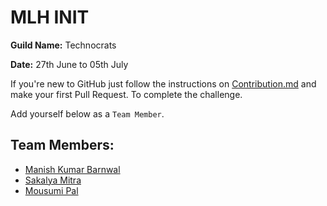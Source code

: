 # MLH INIT 

**Guild Name:** Technocrats

**Date:** 27th June to 05th July

If you're new to GitHub just follow the instructions on [Contribution.md](https://github.com/imanishbarnwal/mlh-init/blob/master/Contribution.md) and make your first Pull Request. To complete the challenge.

Add yourself below as a `Team Member`.

## Team Members:
- [Manish Kumar Barnwal](https://github.com/imanishbarnwal)
- [Sakalya Mitra](https://github.com/Sakalya100)
- [Mousumi Pal](https://github.com/Mousumi2002)
